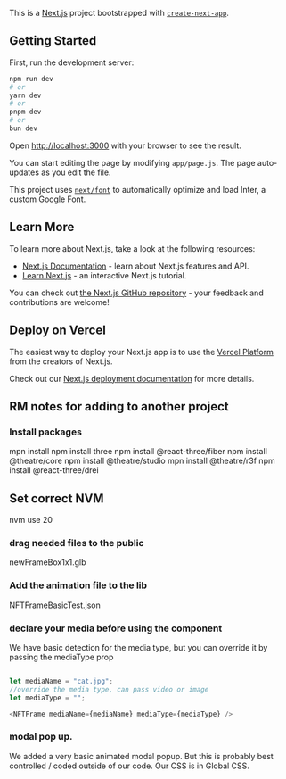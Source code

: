 This is a [Next.js](https://nextjs.org/) project bootstrapped with [`create-next-app`](https://github.com/vercel/next.js/tree/canary/packages/create-next-app).

## Getting Started

First, run the development server:

```bash
npm run dev
# or
yarn dev
# or
pnpm dev
# or
bun dev
```

Open [http://localhost:3000](http://localhost:3000) with your browser to see the result.

You can start editing the page by modifying `app/page.js`. The page auto-updates as you edit the file.

This project uses [`next/font`](https://nextjs.org/docs/basic-features/font-optimization) to automatically optimize and load Inter, a custom Google Font.

## Learn More

To learn more about Next.js, take a look at the following resources:

- [Next.js Documentation](https://nextjs.org/docs) - learn about Next.js features and API.
- [Learn Next.js](https://nextjs.org/learn) - an interactive Next.js tutorial.

You can check out [the Next.js GitHub repository](https://github.com/vercel/next.js/) - your feedback and contributions are welcome!

## Deploy on Vercel

The easiest way to deploy your Next.js app is to use the [Vercel Platform](https://vercel.com/new?utm_medium=default-template&filter=next.js&utm_source=create-next-app&utm_campaign=create-next-app-readme) from the creators of Next.js.

Check out our [Next.js deployment documentation](https://nextjs.org/docs/deployment) for more details.


## RM notes for adding to another project

### Install packages
mpn install
npm install three
npm install @react-three/fiber
npm install @theatre/core
npm install @theatre/studio
mpn install @theatre/r3f
npm install @react-three/drei

## Set correct NVM 
nvm use 20

### drag needed files to the public
newFrameBox1x1.glb

### Add the animation file to the lib
NFTFrameBasicTest.json

### declare your media before using the component
We have basic detection for the media type, but you can override it by passing the mediaType prop

```javascript

let mediaName = "cat.jpg";
//override the media type, can pass video or image
let mediaType = "";

<NFTFrame mediaName={mediaName} mediaType={mediaType} />

```

### modal pop up.
We added a very basic animated modal popup. But this is probably best controlled / coded outside of our code. Our CSS is in Global CSS. 